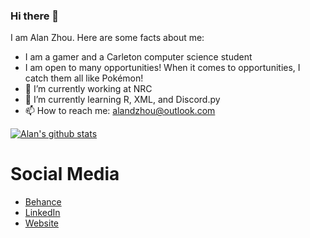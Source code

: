 <!--
**AlanReviews/AlanReviews** is a ✨ _special_ ✨ repository because its `README.md` (this file) appears on your GitHub profile.

Here are some ideas to get you started:
- 👯 I’m looking to collaborate on ...
- 🤔 I’m looking for help with ...
- 💬 Ask me about ...
- 😄 Pronouns: ...
- ⚡ Fun fact: ...
-->

### Hi there 👋
I am Alan Zhou. Here are some facts about me:


- I am a gamer and a Carleton computer science student
- I am open to many opportunities! When it comes to opportunities, I catch them all like Pokémon!
- 🔭 I’m currently working at NRC
- 🌱 I’m currently learning R, XML, and Discord.py
- 📫 How to reach me: alandzhou@outlook.com

[![Alan's github stats](https://github-readme-stats.vercel.app/api?username=alanreviews)](https://github.com/anuraghazra/github-readme-stats)

# Social Media
- [Behance](https://www.behance.net/alandzhou)
- [LinkedIn](https://www.linkedin.com/in/alan-d-zhou/)
- [Website](https://alanreviews.github.io/)
